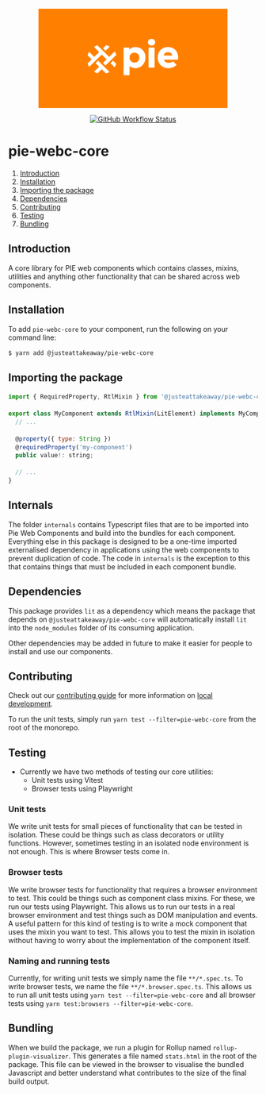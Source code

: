 <p align="center">
  <img align="center" src="../../../readme_image.png" height="200" alt="">
</p>

<p align="center">
  <a href="https://www.npmjs.com/@justeattakeaway/pie-webc-core">
    <img alt="GitHub Workflow Status" src="https://img.shields.io/npm/v/@justeattakeaway/pie-webc-core.svg">
  </a>
</p>

# pie-webc-core

1. [Introduction](#introduction)
2. [Installation](#installation)
3. [Importing the package](#importing-the-package)
4. [Dependencies](#dependencies)
5. [Contributing](#contributing)
6. [Testing](#testing)
7. [Bundling](#bundling)

## Introduction

A core library for PIE web components which contains classes, mixins, utilities and anything other functionality that can be shared across web components.


## Installation

To add `pie-webc-core` to your component, run the following on your command line:

```bash
$ yarn add @justeattakeaway/pie-webc-core
```

## Importing the package

```js
import { RequiredProperty, RtlMixin } from '@justeattakeaway/pie-webc-core';

export class MyComponent extends RtlMixin(LitElement) implements MyComponentProps {
  // ...

  @property({ type: String })
  @requiredProperty('my-component')
  public value!: string;

  // ...
}
```
## Internals
The folder `internals` contains Typescript files that are to be imported into Pie Web Components and build into the bundles for each component. Everything else in this package is designed to be a one-time imported externalised dependency in applications using the web components to prevent duplication of code. The code in `internals` is the exception to this that contains things that must be included in each component bundle.

## Dependencies

This package provides `lit` as a dependency which means the package that depends on `@justeattakeaway/pie-webc-core` will automatically install `lit` into the `node_modules` folder of its consuming application.

Other dependencies may be added in future to make it easier for people to install and use our components.

## Contributing

Check out our [contributing guide](https://github.com/justeattakeaway/pie/wiki/Contributing-Guide) for more information on [local development](https://github.com/justeattakeaway/pie/wiki/Contributing-Guide#local-development).

To run the unit tests, simply run `yarn test --filter=pie-webc-core` from the root of the monorepo.

## Testing

- Currently we have two methods of testing our core utilities:
  - Unit tests using Vitest
  - Browser tests using Playwright

### Unit tests
We write unit tests for small pieces of functionality that can be tested in isolation. These could be things such as class decorators or utility functions. However, sometimes testing in an isolated node environment is not enough. This is where Browser tests come in.

### Browser tests
We write browser tests for functionality that requires a browser environment to test. This could be things such as component class mixins. For these, we run our tests using Playwright. This allows us to run our tests in a real browser environment and test things such as DOM manipulation and events. A useful pattern for this kind of testing is to write a mock component that uses the mixin you want to test. This allows you to test the mixin in isolation without having to worry about the implementation of the component itself.

### Naming and running tests
Currently, for writing unit tests we simply name the file `**/*.spec.ts`. To write browser tests, we name the file `**/*.browser.spec.ts`. This allows us to run all unit tests using `yarn test --filter=pie-webc-core` and all browser tests using `yarn test:browsers --filter=pie-webc-core`.

## Bundling
When we build the package, we run a plugin for Rollup named `rollup-plugin-visualizer`. This generates a file named `stats.html` in the root of the package. This file can be viewed in the browser to visualise the bundled Javascript and better understand what contributes to the size of the final build output.
